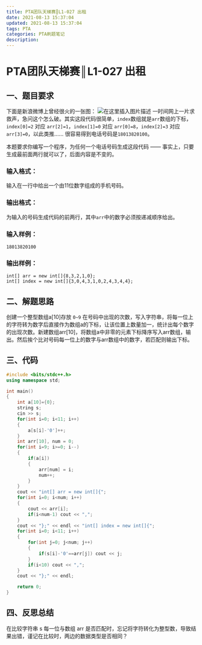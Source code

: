 ```yaml
---
title: PTA团队天梯赛║L1-027 出租
date: 2021-08-13 15:37:04
updated: 2021-08-13 15:37:04
tags: PTA
categories: PTA刷题笔记
description:
---
```


# PTA团队天梯赛║L1-027 **出租**

## 一、题目要求

下面是新浪微博上曾经很火的一张图：
![在这里插入图片描述](https://img-blog.csdnimg.cn/5f46c5bd115c468ba89f77aed0885be7.png?x-oss-process=image/watermark,type_ZmFuZ3poZW5naGVpdGk,shadow_10,text_aHR0cHM6Ly9ibG9nLmNzZG4ubmV0L20wXzQ2NDkyMTE4,size_16,color_FFFFFF,t_70)
一时间网上一片求救声，急问这个怎么破。其实这段代码很简单，`index`数组就是`arr`数组的下标，`index[0]=2` 对应 `arr[2]=1`，`index[1]=0` 对应 `arr[0]=8`，`index[2]=3` 对应 `arr[3]=0`，以此类推…… 很容易得到电话号码是`18013820100`。

本题要求你编写一个程序，为任何一个电话号码生成这段代码 —— 事实上，只要生成最前面两行就可以了，后面内容是不变的。

### 输入格式：

输入在一行中给出一个由11位数字组成的手机号码。

### 输出格式：

为输入的号码生成代码的前两行，其中`arr`中的数字必须按递减顺序给出。

### 输入样例：

```in
18013820100
```

### 输出样例：

```out
int[] arr = new int[]{8,3,2,1,0};
int[] index = new int[]{3,0,4,3,1,0,2,4,3,4,4};
```

## 二、解题思路

创建一个整型数组a[10]存放 `0~9` 在号码中出现的次数，写入字符串，将每一位上的字符转为数字后直接作为数组a的下标，让该位置上数量加一，统计出每个数字的出现次数。新建数组arr[10]，将数组a中非零的元素下标降序写入arr数组，输出。然后挨个比对号码每一位上的数字与arr数组中的数字，若匹配则输出下标。

## 三、代码

```cpp
#include <bits/stdc++.h>
using namespace std;

int main()
{
    int a[10]={0};
    string s;
    cin >> s;
    for(int i=0; i<11; i++)
    {
        a[s[i]-'0']++;
    }
    int arr[10], num = 0;
    for(int i=9; i>=0; i--)
    {
        if(a[i])
        {
            arr[num] = i;
            num++;
        }
    }
    cout << "int[] arr = new int[]{";
    for(int i=0; i<num; i++)
    {
        cout << arr[i];
        if(i<num-1) cout << ",";
    }
    cout << "};" << endl << "int[] index = new int[]{";
    for(int i=0; i<11; i++)
    {
        for(int j=0; j<num; j++)
        {
            if(s[i]-'0'==arr[j]) cout << j;
        }
        if(i<10) cout << ",";
    }
    cout << "};" << endl;

    return 0;
}

```

## 四、反思总结

在比较字符串 s 每一位与数组 arr 是否匹配时，忘记将字符转化为整型数，导致结果出错，谨记在比较时，两边的数据类型是否相同？